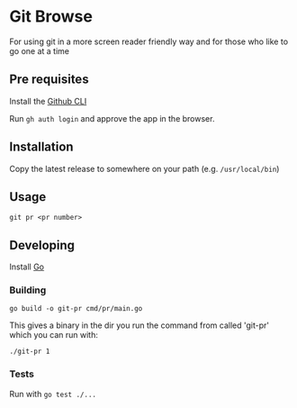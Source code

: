 # Git Browse

For using git in a more screen reader friendly way and for those who like to go one at a time

## Pre requisites
Install the [Github CLI](https://cli.github.com/)

Run `gh auth login` and approve the app in the browser. 

## Installation

Copy the latest release to somewhere on your path (e.g. `/usr/local/bin`)

## Usage

`git pr <pr number>`

## Developing

Install [Go](https://go.dev/doc/install)

### Building

`go build -o git-pr cmd/pr/main.go`

This gives a binary in the dir you run the command from called 'git-pr' which you can run with:

`./git-pr 1`

### Tests

Run with `go test ./...`